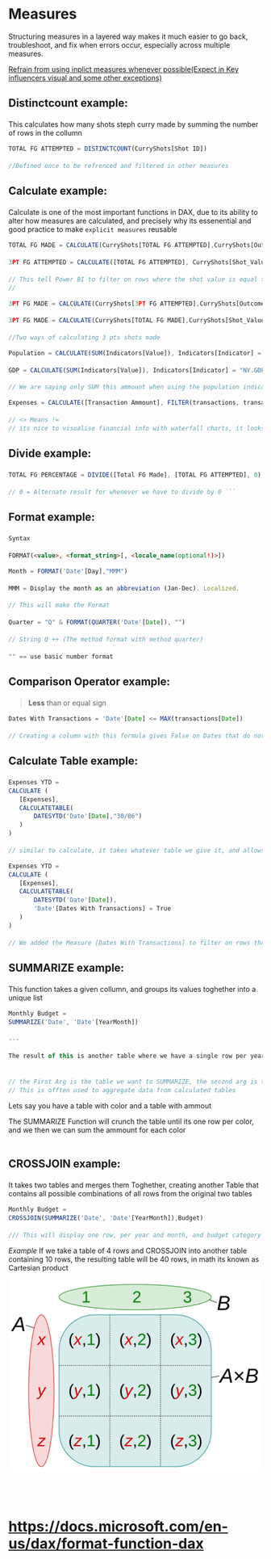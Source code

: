 # Measures


Structuring measures in a layered way makes it much easier to go back, troubleshoot, and fix when errors occur, especially across multiple measures.


[Refrain from using inplict measures whenever possible(Expect in Key influencers visual and some other exceptions)](https://radacad.com/explicit-vs-implicit-dax-measures-in-power-bi)



<h2>

**Distinctcount** example:

</h2>

This calculates how many shots steph curry made by summing the number of rows in the collumn

 ```js
 TOTAL FG ATTEMPTED = DISTINCTCOUNT(CurryShots[Shot ID])

 //Defined once to be refrenced and filtered in other measures
 ```
> 

<h2>

**Calculate** example:

</h2>

Calculate is one of the most important functions in DAX, due to its ability to alter how measures are calculated, and precisely why its essenential and good practice to make `explicit measures` reusable


 ```js
 TOTAL FG MADE = CALCULATE(CurryShots[TOTAL FG ATTEMPTED],CurryShots[Outcome] = 1 )
 
 3PT FG ATTEMPTED = CALCULATE([TOTAL FG ATTEMPTED], CurryShots[Shot_Value] = 3)

 // This tell Power BI to filter on rows where the shot value is equal to 3
 // 
 ```

 ```js
 3PT FG MADE = CALCULATE(CurryShots[3PT FG ATTEMPTED],CurryShots[Outcome] = 1 )
 
 3PT FG MADE = CALCULATE(CurryShots[TOTAL FG MADE],CurryShots[Shot_Value] = 3 )
 
 //Two ways of calculating 3 pts shots made

 ```

 ```js
Population = CALCULATE(SUM(Indicators[Value]), Indicators[Indicator] = "SP.POP.TOTL")

GDP = CALCULATE(SUM(Indicators[Value]), Indicators[Indicator] = "NY.GDP.MKTP.CD")

// We are saying only SUM this ammount when using the population indicator or GDP indicator
 ```
 ```js
Expenses = CALCULATE([Transaction Ammount], FILTER(transactions, transactions[Type] = "debit"), transactions[Category] <> "transfer", Category[Category] <> "Credit Card Payment")

// <> Means !=
// its nice to visualise financial info with waterfall charts, it looks like crypto prices
 ```

 
<h2>

**Divide** example:

</h2>

 ```js
 TOTAL FG PERCENTAGE = DIVIDE([Total FG Made], [TOTAL FG ATTEMPTED], 0)

 // 0 = Alternate result for whenever we have to divide by 0 ```
 
```
<h2>

**Format** example:

</h2>


``` html
Syntax

FORMAT(<value>, <format_string>[, <locale_name(optional!)>])

```
 ```js
 Month = FORMAT('Date'[Day],"MMM")

 MMM = Display the month as an abbreviation (Jan-Dec). Localized.

 // This will make the Format

 Quarter = "Q" & FORMAT(QUARTER('Date'[Date]), "")

 // String Q ++ (The method format with method quarter)

"" == use basic number format
```
<h2>

**Comparison Operator** example:

</h2>

> **Less** than or equal sign

 ```js
Dates With Transactions = 'Date'[Date] <= MAX(transactions[Date])

 // Creating a column with this formula gives False on Dates that do not have a transaction
 
```
<h2>

**Calculate Table** example:

</h2>

 ```js
Expenses YTD = 
CALCULATE (
    [Expenses],
    CALCULATETABLE(
        DATESYTD('Date'[Date],"30/06")
    )
) 

// similar to calculate, it takes whatever table we give it, and allows us to filter it
 
```
 ```js
Expenses YTD = 
CALCULATE (
    [Expenses],
    CALCULATETABLE(
        DATESYTD('Date'[Date]),
        'Date'[Dates With Transactions] = True
    )
) 

// We added the Measure [Dates With Transactions] to filter on rows that have transactions, we also gave the table that the transaction is in, cuz it is required in this DAX function 
```
<h2>

**SUMMARIZE** example:

</h2>

This function takes a given collumn, and groups its values toghether into a unique list

 ```js
Monthly Budget =
SUMMARIZE('Date', 'Date'[YearMonth])

---

The result of this is another table where we have a single row per year per month (We used create table)


// the First Arg is the table we want to SUMMARIZE, the second arg is the one that we group by
// This is offten used to aggregate data from calculated tables
 
```
Lets say you have a table with color and a table with ammout

The SUMMARIZE Function will crunch the table until its one row per color, and we then we can sum the ammount for each color
<br><br>

<h2>

**CROSSJOIN** example:

</h2>

It takes two tables and merges them Toghether, creating another Table that contains all possible combinations of all rows from the original two tables

 ```js
Monthly Budget =
CROSSJOIN(SUMMARIZE('Date', 'Date'[YearMonth]),Budget)

/// This will display one row, per year and month, and budget category
```

*Example* If we take a table of 4 rows and CROSSJOIN into another table containing 10 rows, the resulting table will be 40 rows, in math its known as Cartesian product

<p align="center">
  <img src="img/Cartesian%20product.png" style="invert:(100%)" />
</p>


<br><br>
    <h1>https://docs.microsoft.com/en-us/dax/format-function-dax</h1>

<br>